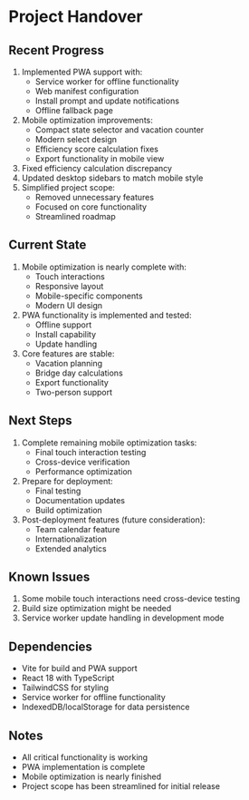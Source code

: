 # Project Handover

## Recent Progress

1. Implemented PWA support with:
   - Service worker for offline functionality
   - Web manifest configuration
   - Install prompt and update notifications
   - Offline fallback page
2. Mobile optimization improvements:
   - Compact state selector and vacation counter
   - Modern select design
   - Efficiency score calculation fixes
   - Export functionality in mobile view
3. Fixed efficiency calculation discrepancy
4. Updated desktop sidebars to match mobile style
5. Simplified project scope:
   - Removed unnecessary features
   - Focused on core functionality
   - Streamlined roadmap

## Current State

1. Mobile optimization is nearly complete with:
   - Touch interactions
   - Responsive layout
   - Mobile-specific components
   - Modern UI design
2. PWA functionality is implemented and tested:
   - Offline support
   - Install capability
   - Update handling
3. Core features are stable:
   - Vacation planning
   - Bridge day calculations
   - Export functionality
   - Two-person support

## Next Steps

1. Complete remaining mobile optimization tasks:
   - Final touch interaction testing
   - Cross-device verification
   - Performance optimization
2. Prepare for deployment:
   - Final testing
   - Documentation updates
   - Build optimization
3. Post-deployment features (future consideration):
   - Team calendar feature
   - Internationalization
   - Extended analytics

## Known Issues

1. Some mobile touch interactions need cross-device testing
2. Build size optimization might be needed
3. Service worker update handling in development mode

## Dependencies

- Vite for build and PWA support
- React 18 with TypeScript
- TailwindCSS for styling
- Service worker for offline functionality
- IndexedDB/localStorage for data persistence

## Notes

- All critical functionality is working
- PWA implementation is complete
- Mobile optimization is nearly finished
- Project scope has been streamlined for initial release